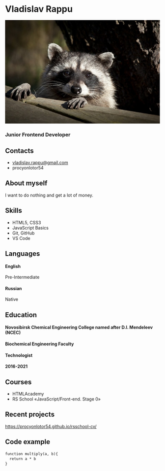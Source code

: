 # Vladislav Rappu
![photo](https://github.com/procyonlotor54/rsschool-cv/blob/rsschool-cv-html/photo.jpg?raw=true)
### Junior Frontend Developer

## Contacts
* vladislav.rappu@gmail.com
* procyonlotor54

## About myself
I want to do nothing and get a lot of money.

## Skills
* HTML5, CSS3
* JavaScript Basics
* Git, GitHub
* VS Code

## Languages
#### English
Pre-Intermediate
#### Russian
Native

## Education
#### Novosibirsk Chemical Engineering College named after D.I. Mendeleev (NCEC)
#### Biochemical Engineering Faculty
#### Technologist
#### 2016-2021

## Courses
* HTMLAcademy
* RS School «JavaScript/Front-end. Stage 0»

## Recent projects
https://procyonlotor54.github.io/rsschool-cv/

## Code example
```
function multiply(a, b){
  return a * b
}
```
